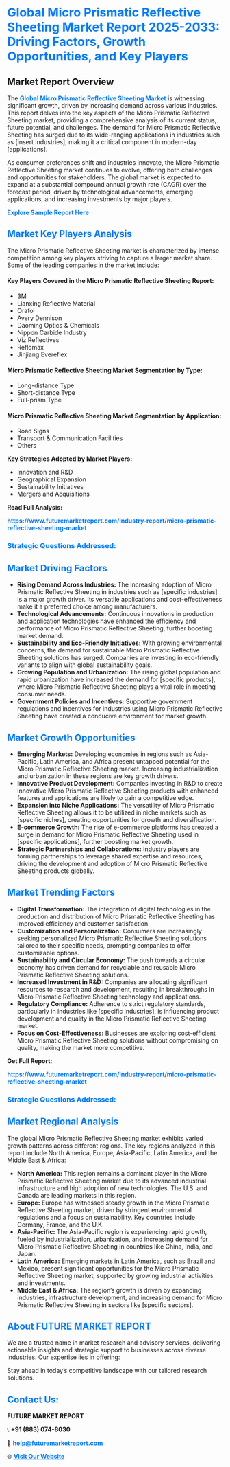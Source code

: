 <h1 style="color: #007BFF;">Global Micro Prismatic Reflective Sheeting Market Report 2025-2033: Driving Factors, Growth Opportunities, and Key Players</h1>

<section id="overview">
<h2>Market Report Overview</h2>
<p>The <a href="https://www.futuremarketreport.com/industry-report/micro-prismatic-reflective-sheeting-market" style="color: #007BFF; text-decoration: none;"><strong>Global Micro Prismatic Reflective Sheeting Market</strong></a> is witnessing significant growth, driven by increasing demand across various industries. This report delves into the key aspects of the Micro Prismatic Reflective Sheeting market, providing a comprehensive analysis of its current status, future potential, and challenges. The demand for Micro Prismatic Reflective Sheeting has surged due to its wide-ranging applications in industries such as [insert industries], making it a critical component in modern-day [applications].</p>
<p>As consumer preferences shift and industries innovate, the Micro Prismatic Reflective Sheeting market continues to evolve, offering both challenges and opportunities for stakeholders. The global market is expected to expand at a substantial compound annual growth rate (CAGR) over the forecast period, driven by technological advancements, emerging applications, and increasing investments by major players.</p>
</section>

<section id="overview">
<p><a href="https://www.futuremarketreport.com/request-sample/reportId=102652" style="color: #007BFF; text-decoration: none;"><strong>Explore Sample Report Here</strong></a></p>
</section>

<section id="key-players">
<h2 style="color: #007BFF;">Market Key Players Analysis</h2>
<p>The Micro Prismatic Reflective Sheeting market is characterized by intense competition among key players striving to capture a larger market share. Some of the leading companies in the market include:</p>
<h4>Key Players Covered in the Micro Prismatic Reflective Sheeting Report:</h4>
<ul><li>3M</li><li>Lianxing Reflective Material</li><li>Orafol</li><li>Avery Dennison</li><li>Daoming Optics &amp; Chemicals</li><li>Nippon Carbide Industry</li><li>Viz Reflectives</li><li>Reflomax</li><li>Jinjiang Evereflex</li></ul>
<h4>Micro Prismatic Reflective Sheeting Market Segmentation by Type:</h4>
<ul><li>Long-distance Type</li><li>Short-distance Type</li><li>Full-prism Type</li></ul>

<h4>Micro Prismatic Reflective Sheeting Market Segmentation by Application:</h4>
<ul><li>Road Signs</li><li>Transport &amp; Communication Facilities</li><li>Others</li></ul>
<p><strong>Key Strategies Adopted by Market Players:</strong></p>
<ul>
<li>Innovation and R&D</li>
<li>Geographical Expansion</li>
<li>Sustainability Initiatives</li>
<li>Mergers and Acquisitions</li>
</ul>
</section>

<section>
<p><strong>Read Full Analysis: </strong></p><a href="https://www.futuremarketreport.com/industry-report/micro-prismatic-reflective-sheeting-market" style="color: #007BFF; text-decoration: none;"><strong>https://www.futuremarketreport.com/industry-report/micro-prismatic-reflective-sheeting-market</strong></a>
<h3 style="color: #007BFF;">Strategic Questions Addressed:</h3>
</section>

<section id="driving-factors">
<h2 style="color: #007BFF;">Market Driving Factors</h2>
<ul>
<li><strong>Rising Demand Across Industries:</strong> The increasing adoption of Micro Prismatic Reflective Sheeting in industries such as [specific industries] is a major growth driver. Its versatile applications and cost-effectiveness make it a preferred choice among manufacturers.</li>
<li><strong>Technological Advancements:</strong> Continuous innovations in production and application technologies have enhanced the efficiency and performance of Micro Prismatic Reflective Sheeting, further boosting market demand.</li>
<li><strong>Sustainability and Eco-Friendly Initiatives:</strong> With growing environmental concerns, the demand for sustainable Micro Prismatic Reflective Sheeting solutions has surged. Companies are investing in eco-friendly variants to align with global sustainability goals.</li>
<li><strong>Growing Population and Urbanization:</strong> The rising global population and rapid urbanization have increased the demand for [specific products], where Micro Prismatic Reflective Sheeting plays a vital role in meeting consumer needs.</li>
<li><strong>Government Policies and Incentives:</strong> Supportive government regulations and incentives for industries using Micro Prismatic Reflective Sheeting have created a conducive environment for market growth.</li>
</ul>
</section>

<section id="growth-opportunities">
<h2 style="color: #007BFF;">Market Growth Opportunities</h2>
<ul>
<li><strong>Emerging Markets:</strong> Developing economies in regions such as Asia-Pacific, Latin America, and Africa present untapped potential for the Micro Prismatic Reflective Sheeting market. Increasing industrialization and urbanization in these regions are key growth drivers.</li>
<li><strong>Innovative Product Development:</strong> Companies investing in R&D to create innovative Micro Prismatic Reflective Sheeting products with enhanced features and applications are likely to gain a competitive edge.</li>
<li><strong>Expansion into Niche Applications:</strong> The versatility of Micro Prismatic Reflective Sheeting allows it to be utilized in niche markets such as [specific niches], creating opportunities for growth and diversification.</li>
<li><strong>E-commerce Growth:</strong> The rise of e-commerce platforms has created a surge in demand for Micro Prismatic Reflective Sheeting used in [specific applications], further boosting market growth.</li>
<li><strong>Strategic Partnerships and Collaborations:</strong> Industry players are forming partnerships to leverage shared expertise and resources, driving the development and adoption of Micro Prismatic Reflective Sheeting products globally.</li>
</ul>
</section>

<section id="trending-factors">
<h2 style="color: #007BFF;">Market Trending Factors</h2>
<ul>
<li><strong>Digital Transformation:</strong> The integration of digital technologies in the production and distribution of Micro Prismatic Reflective Sheeting has improved efficiency and customer satisfaction.</li>
<li><strong>Customization and Personalization:</strong> Consumers are increasingly seeking personalized Micro Prismatic Reflective Sheeting solutions tailored to their specific needs, prompting companies to offer customizable options.</li>
<li><strong>Sustainability and Circular Economy:</strong> The push towards a circular economy has driven demand for recyclable and reusable Micro Prismatic Reflective Sheeting solutions.</li>
<li><strong>Increased Investment in R&D:</strong> Companies are allocating significant resources to research and development, resulting in breakthroughs in Micro Prismatic Reflective Sheeting technology and applications.</li>
<li><strong>Regulatory Compliance:</strong> Adherence to strict regulatory standards, particularly in industries like [specific industries], is influencing product development and quality in the Micro Prismatic Reflective Sheeting market.</li>
<li><strong>Focus on Cost-Effectiveness:</strong> Businesses are exploring cost-efficient Micro Prismatic Reflective Sheeting solutions without compromising on quality, making the market more competitive.</li>
</ul>
</section>

<section>
<p><strong>Get Full Report: </strong></p><a href="https://www.futuremarketreport.com/industry-report/micro-prismatic-reflective-sheeting-market" style="color: #007BFF; text-decoration: none;"><strong>https://www.futuremarketreport.com/industry-report/micro-prismatic-reflective-sheeting-market</strong></a>
<h3 style="color: #007BFF;">Strategic Questions Addressed:</h3>
</section>


<section id="regional-analysis">
<h2 style="color: #007BFF;">Market Regional Analysis</h2>
<p>The global Micro Prismatic Reflective Sheeting market exhibits varied growth patterns across different regions. The key regions analyzed in this report include North America, Europe, Asia-Pacific, Latin America, and the Middle East & Africa:</p>
<ul>
<li><strong>North America:</strong> This region remains a dominant player in the Micro Prismatic Reflective Sheeting market due to its advanced industrial infrastructure and high adoption of new technologies. The U.S. and Canada are leading markets in this region.</li>
<li><strong>Europe:</strong> Europe has witnessed steady growth in the Micro Prismatic Reflective Sheeting market, driven by stringent environmental regulations and a focus on sustainability. Key countries include Germany, France, and the U.K.</li>
<li><strong>Asia-Pacific:</strong> The Asia-Pacific region is experiencing rapid growth, fueled by industrialization, urbanization, and increasing demand for Micro Prismatic Reflective Sheeting in countries like China, India, and Japan.</li>
<li><strong>Latin America:</strong> Emerging markets in Latin America, such as Brazil and Mexico, present significant opportunities for the Micro Prismatic Reflective Sheeting market, supported by growing industrial activities and investments.</li>
<li><strong>Middle East & Africa:</strong> The region’s growth is driven by expanding industries, infrastructure development, and increasing demand for Micro Prismatic Reflective Sheeting in sectors like [specific sectors].</li>
</ul>
</section>

<footer>
<h2 style="color: #007BFF;">About FUTURE MARKET REPORT</h2>
<p>We are a trusted name in market research and advisory services, delivering actionable insights and strategic support to businesses across diverse industries. Our expertise lies in offering:</p>

<p>Stay ahead in today’s competitive landscape with our tailored research solutions.</p>

<h2 style="color: #007BFF;">Contact Us:</h2>
<p><strong>FUTURE MARKET REPORT</strong></p>
<p>📞 <strong>+91 (883) 074-8030</strong></p>
<p>📧 <strong><a href="mailto:help@futuremarketreport.com" style="color: #007BFF;">help@futuremarketreport.com</a></strong></p>
<p>🌐 <strong><a href="https://www.futuremarketreport.com/" style="color: #007BFF;">Visit Our Website</a></strong></p>
</footer>